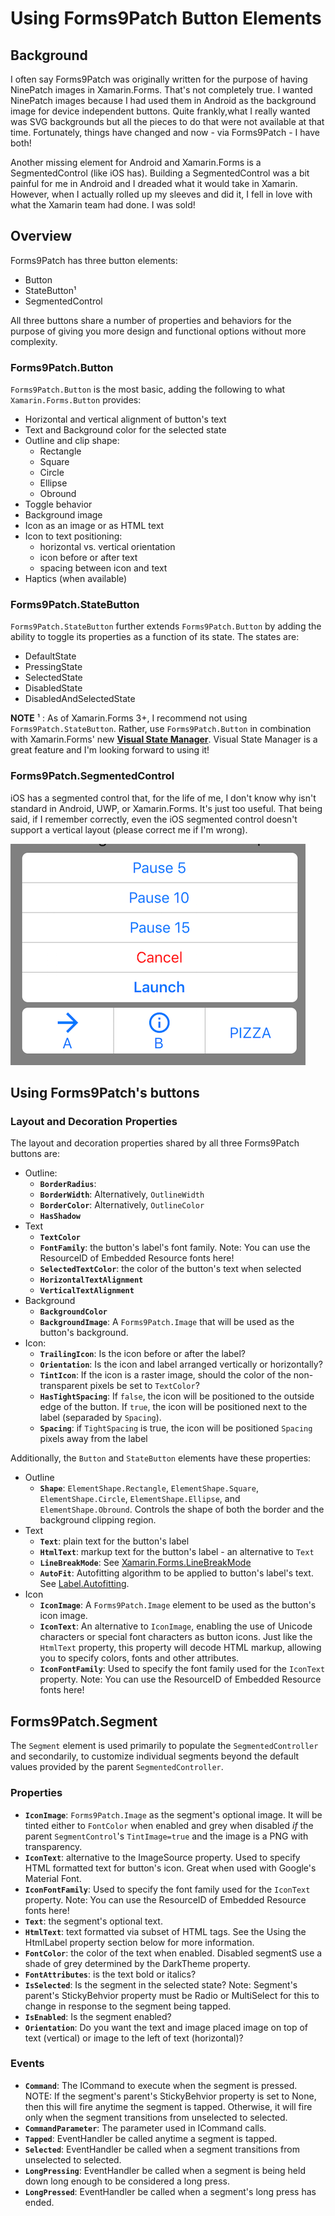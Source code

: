 # Using Forms9Patch Button Elements

## Background

I often say Forms9Patch was originally written for the purpose of having NinePatch images in Xamarin.Forms.  That's not completely true.  I wanted NinePatch images because I had used them in Android as the background image for device independent buttons.  Quite frankly,what I really wanted was SVG backgrounds but all the pieces to do that were not available at that time.  Fortunately, things have changed and now - via Forms9Patch - I have both!

Another missing element for Android and Xamarin.Forms is a SegmentedControl (like iOS has). Building a SegmentedControl was a bit painful for me in Android and I dreaded what it would take in Xamarin.  However, when I actually rolled up my sleeves and did it, I fell in love with what the Xamarin team had done.  I was sold!

## Overview

Forms9Patch has three button elements:

- Button
- StateButton¹
- SegmentedControl

All three buttons share a number of properties and behaviors for the purpose of giving you more design and functional options without more complexity.  

### Forms9Patch.Button

`Forms9Patch.Button` is the most basic, adding the following to what `Xamarin.Forms.Button` provides:

- Horizontal and vertical alignment of button's text
- Text and Background color for the selected state
- Outline and clip shape:
  - Rectangle
  - Square
  - Circle
  - Ellipse
  - Obround
- Toggle behavior
- Background image
- Icon as an image or as HTML text
- Icon to text positioning:
  - horizontal vs. vertical orientation
  - icon before or after text
  - spacing between icon and text
- Haptics (when available)

### Forms9Patch.StateButton

`Forms9Patch.StateButton` further extends `Forms9Patch.Button` by adding the ability to toggle its properties as a function of its state.  The states are:

- DefaultState
- PressingState
- SelectedState
- DisabledState
- DisabledAndSelectedState

**NOTE** ¹ : As of Xamarin.Forms 3+, I recommend not using `Forms9Patch.StateButton`.  Rather, use `Forms9Patch.Button` in combination with Xamarin.Forms' new [**Visual State Manager**](https://blog.xamarin.com/xamarin-forms-3-0-released/).  Visual State Manager is a great feature and I'm looking forward to using it!

### Forms9Patch.SegmentedControl

iOS has a segmented control that, for the life of me, I don't know why isn't standard in Android, UWP, or Xamarin.Forms.  It's just too useful.  That being said, if I remember correctly, even the iOS segmented control doesn't support a vertical layout (please correct me if I'm wrong).  

![SegmentedControl](images/Buttons/SegmentedControl.png)

## Using Forms9Patch's buttons

### Layout and Decoration Properties

The layout and decoration properties shared by all three Forms9Patch buttons are:

- Outline:
  - **`BorderRadius`**: 
  - **`BorderWidth`**:  Alternatively, `OutlineWidth`
  - **`BorderColor`**: Alternatively, `OutlineColor`
  - **`HasShadow`**
- Text
  - **`TextColor`**
  - **`FontFamily`**: the button's label's font family.  Note: You can use the ResourceID of Embedded Resource fonts here!
  - **`SelectedTextColor`**: the color of the button's text when selected
  - **`HorizontalTextAlignment`**
  - **`VerticalTextAlignment`**
- Background
  - **`BackgroundColor`**
  - **`BackgroundImage`**: A `Forms9Patch.Image` that will be used as the button's background.
- Icon:
  - **`TrailingIcon`**: Is the icon before or after the label?
  - **`Orientation`**: Is the icon and label arranged vertically or horizontally?
  - **`TintIcon`**: If the icon is a raster image, should the color of the non-transparent pixels be set to `TextColor`?
  - **`HasTightSpacing`**: If `false`, the icon will be positioned to the outside edge of the button.  If `true`, the icon will be positioned next to the label (separaded by `Spacing`).
  - **`Spacing`**: if `TightSpacing` is true, the icon will be positioned `Spacing` pixels away from the label

Additionally, the `Button` and `StateButton` elements have these properties:

- Outline
  - **`Shape`**: `ElementShape.Rectangle`, `ElementShape.Square`, `ElementShape.Circle`, `ElementShape.Ellipse`, and `ElementShape.Obround`.  Controls the shape of both the border and the background clipping region.
- Text  
  - **`Text`**: plain text for the button's label
  - **`HtmlText`**: markup text for the button's label - an alternative to `Text`
  - **`LineBreakMode`**: See [Xamarin.Forms.LineBreakMode](https://docs.microsoft.com/en-us/dotnet/api/xamarin.forms.linebreakmode?view=xamarin-forms)
  - **`AutoFit`**: Autofitting algorithm to be applied to button's label's text.  See [Label.Autofitting](Label.md#Autofit-How-it-works).
- Icon  
  - **`IconImage`**: A `Forms9Patch.Image` element to be used as the button's icon image.
  - **`IconText`**: An alternative to `IconImage`, enabling the use of Unicode characters or special font characters as button icons.  Just like the `HtmlText` property, this property will decode HTML markup, allowing you to specify colors, fonts and other attributes.
  - **`IconFontFamily`**: Used to specify the font family used for the `IconText` property.  Note: You can use the ResourceID of Embedded Resource fonts here!

## Forms9Patch.Segment

The `Segment` element is used primarily to populate the `SegmentedController` and secondarily, to customize individual segments beyond the default values provided by the parent `SegmentedController`.

### Properties

- **`IconImage`**: `Forms9Patch.Image` as the segment's optional image.  It will be tinted either to `FontColor` when enabled and grey when disabled *if* the parent `SegmentControl`'s `TintImage=true` and the image is a PNG with transparency.
- **`IconText`**: alternative to the ImageSource property. Used to specify HTML formatted text for button's icon. Great when used with Google's Material Font.
- **`IconFontFamily`**: Used to specify the font family used for the `IconText` property.  Note: You can use the ResourceID of Embedded Resource fonts here!
- **`Text`**: the segment's optional text.
- **`HtmlText`**: text formatted via subset of HTML tags.  See the Using the HtmlLabel property section below for more information.
- **`FontColor`**: the color of the text when enabled.  Disabled segmentS use a shade of grey determined by the DarkTheme property.
- **`FontAttributes`**: is the text bold or italics?
- **`IsSelected`**: Is the segment in the selected state?  Note: Segment's parent's StickyBehvior property must be Radio or MultiSelect for this to change in response to the segment being tapped.
- **`IsEnabled`**: Is the segment enabled?
- **`Orientation`**: Do you want the text and image placed image on top of text (vertical) or image to the left of text (horizontal)?

### Events

- **`Command`**: The ICommand to execute when the segment is pressed.  NOTE: If the segment's parent's StickyBehvior property is set to None, then this will fire anytime the segment is tapped.  Otherwise, it will fire only when the segment transitions from unselected to selected.
- **`CommandParameter`**: The parameter used in ICommand calls.
- **`Tapped`**: EventHandler be called anytime a segment is tapped.
- **`Selected`**: EventHandler be called when a segment transitions from unselected to selected.
- **`LongPressing`**: EventHandler be called when a segment is being held down long enough to be considered a long press.
- **`LongPressed`**: EventHandler be called when a segment's long press has ended.
